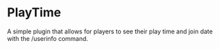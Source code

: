 # PlayTime
A simple plugin that allows for players to see their play time and join date with the /userinfo command.
